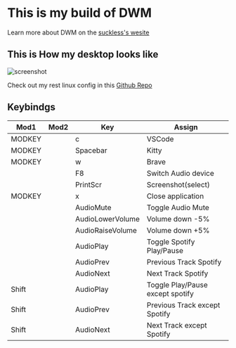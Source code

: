 # This is my build of DWM

Learn more about DWM on the [suckless's wesite](https://dwm.suckless.org/)

## This is How my desktop looks like
![screenshot](https://user-images.githubusercontent.com/52702259/126026939-0f8f33a0-914c-4308-b40a-e2107933375f.png)

Check out my rest linux config in this [Github Repo](https://github.com/anurag3301/my-linux-setup)

## Keybindgs
| Mod1   | Mod2 | Key              | Assign                           |
|--------|------|------------------|----------------------------------|
| MODKEY |      | c                | VSCode                           |
| MODKEY |      | Spacebar         | Kitty                            |
| MODKEY |      | w                | Brave                            |
|        |      | F8               | Switch Audio device              |
|        |      | PrintScr         | Screenshot(select)               |
| MODKEY |      | x                | Close application                |
|        |      | AudioMute        | Toggle Audio Mute                |
|        |      | AudioLowerVolume | Volume down -5%                  |
|        |      | AudioRaiseVolume | Volume down +5%                  |
|        |      | AudioPlay        | Toggle Spotify Play/Pause        |
|        |      | AudioPrev        | Previous Track Spotify           |
|        |      | AudioNext        | Next Track Spotify               |
| Shift  |      | AudioPlay        | Toggle Play/Pause except spotify |
| Shift  |      | AudioPrev        | Previous Track except Spotify    |
| Shift  |      | AudioNext        | Next Track except Spotify        |
